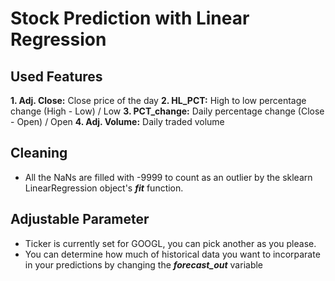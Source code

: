 # Stock Prediction with Linear Regression

## Used Features
**1. Adj. Close:** Close price of the day
**2. HL_PCT:** High to low percentage change (High - Low) / Low
**3. PCT_change:** Daily percentage change (Close - Open) / Open
**4. Adj. Volume:** Daily traded volume

## Cleaning
* All the NaNs are filled with -9999 to count as an outlier by the sklearn LinearRegression object's ***fit*** function.

## Adjustable Parameter
* Ticker is currently set for GOOGL, you can pick another as you please.
* You can determine how much of historical data you want to incorparate in your predictions by changing the ***forecast_out*** variable
